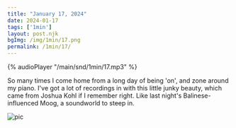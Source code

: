 ```yaml
---
title: "January 17, 2024"
date: 2024-01-17
tags: ['1min']
layout: post.njk
bgImg: /img/1min/17.png
permalink: /1min/17/
---
```


{% audioPlayer "/main/snd/1min/17.mp3" %}

So many times I come home from a long day of being 'on', and zone around my piano. I've got a lot of recordings in with this little junky beauty, which came from Joshua Kohl if I remember right. Like last night's Balinese-influenced Moog, a soundworld to steep in. 


![pic](/main/img/1min/17.png)



